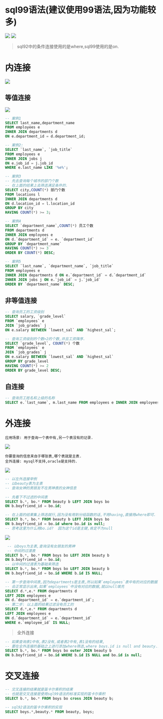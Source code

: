 # sql99语法(建议使用99语法,因为功能较多)

![](../pics/sql99语法.png)
![](../pics/sql99-内连接特点.png)

>sql92中的条件连接使用的是where,sql99使用的是on.

# 内连接

![](../pics/内连接语法和分类.png)

## 等值连接

![](../pics/sql99-等值连接案例.png)

```sql
-- 案例1
SELECT last_name,department_name
FROM employees e
INNER JOIN departments d
ON e.department_id = d.department_id;

-- 案例2:
SELECT `last_name`, `job_title`
FROM employees e
INNER JOIN jobs j
ON e.job_id = j.job_id
WHERE e.last_name LIKE '%e%';

-- 案例3
-- 先去查询每个城市的部门个数
-- 在上面的结果上去筛选满足条件的.
SELECT city,COUNT(*) 部门个数
FROM locations l
INNER JOIN departments d
ON d.location_id = l.location_id
GROUP BY city
HAVING COUNT(*) >= 3;

-- 案例4
SELECT `department_name`,COUNT(*) 员工个数
FROM departments d
INNER JOIN employees e
ON d.`department_id` = e. `department_id`
GROUP BY `department_name`
HAVING COUNT(*) >= 3
ORDER BY COUNT(*) DESC;

-- 案例5
SELECT `last_name`, `department_name`, `job_title`
FROM employees e
INNER JOIN departments d ON e.`department_id` = d.`department_id`
INNER JOIN jobs j ON e.`job_id` = j.`job_id`
ORDER BY `department_name` DESC;
```

## 非等值连接

```sql
-- 查询员工的工资级别
SELECT salary, `grade_level`
FROM `employees` e
JOIN `job_grades` j
ON e.salary BETWEEN `lowest_sal` AND `highest_sal`;

-- 查询工资级别的个数>2的个数,并且工资降序.
SELECT `grade_level`, COUNT(*) 个数
FROM `employees` e
JOIN `job_grades` j
ON e.salary BETWEEN `lowest_sal` AND `highest_sal`
GROUP BY grade_level
HAVING COUNT(*) >= 2
ORDER BY grade_level DESC;
```

## 自连接

```sql
-- 查询员工姓名和上级的名称
SELECT e.`last_name`, m.last_name FROM employees e INNER JOIN employees m ON e.manager_id = m.employee_id WHERE e.last_name LIKE '%e%';
```

# 外连接

    应用场景: 用于查询一个表中有,另一个表没有的记录.

![](../pics/外连接应用场景以及结果.png)

    你要查询的信息来自于哪张表,哪个表就是主表.
    全外连接: mysql不支持,oracle是支持的.
    
![](../pics/内连接图解理解.png)

```sql
-- 以左外连接举例
-- 以beauty表为主表
-- 查询女神的男朋友不在男神表的女神信息
   
-- 先看下不过滤的中间表
SELECT b.*, bo.* FROM beauty b LEFT JOIN boys bo
ON b.boyfriend_id = bo.id;

-- 在上面的结果集上筛选就行,因为没有用到分组函数的话,不用having,直接用where即可.
SELECT b.*, bo.* FROM beauty b LEFT JOIN boys bo
ON b.boyfriend_id = bo.id where bo.id is null;
-- 思考这里为什么用bo.id?  因为这个id是主键,肯定不为null
```

![](../pics/boys-girls-中间信息.png)

```sql
 -- 以boys为主表,查询没有女朋友的男神
 -- 中间的过渡表
SELECT b.*, bo.* FROM boys bo LEFT JOIN beauty b
ON b.boyfriend_id = bo.id;
-- 以中间的过渡表为基础来筛选
SELECT b.*, bo.* FROM boys bo LEFT JOIN beauty b
ON b.boyfriend_id = bo.id WHERE b.id IS NULL;
```

```sql
-- 第一步查询中间表,因为departments是主表,所以如果`employees`表中有的对应的数据,
-- 会正常显示出来,如果`employees`中没有对应的数据,就以null填充
SELECT d.*,e.* FROM departments d
LEFT JOIN employees e
ON d.`department_id` = e.`department_id`;
-- 第二步: 以上面的结果过滤没有员工的
SELECT d.*,e.* FROM departments d
LEFT JOIN employees e
ON d.`department_id` = e.`department_id`
WHERE e.`employee_id` IS NULL;
```

>全外连接

```sql
-- 如果查询表1中有,表2没有,或者表2中有,表1没有的结果,
-- 要在全外连接的基础之上进行添加where筛选,where boys.id is null and beauty.id is null;
SELECT b.*, bo.* FROM boys bo outer JOIN beauty b
ON b.boyfriend_id = bo.id WHERE b.id IS NULL and bo.id is null;
```

# 交叉连接

```sql
-- 交叉连接的结果就是笛卡尔乘积的结果
-- 也就是交叉连接是使用sql99语法的标准实现的笛卡尔乘积
SELECT b.*, bo.* FROM boys bo cross JOIN beauty b;
```

```sql
-- sql92语法的笛卡尔乘积的实现
SELECT boys.*,beauty.* FROM beauty, boys;
```